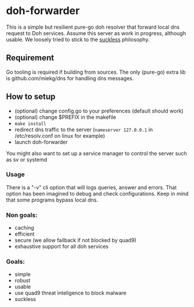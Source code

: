 # doh-forwarder

This is a simple but resilient pure-go doh resolver that forward local dns request to Doh services.
Assume this server as work in progress, although usable.
We loosely tried to stick to the [suckless](https://suckless.org) philosophy.

## Requirement

Go tooling is required if building from sources.
The only (pure-go) extra lib is github.com/miekg/dns for handling dns messages.

## How to setup

- (optional) change config.go to your preferences (default should work)
- (optional) change $PREFIX in the makefile
- `make install`
- redirect dns traffic to the server (`nameserver 127.0.0.1` in /etc/resolv.conf on linux for example)
- launch doh-forwarder

You might also want to set up a service manager to control the server such as sv or systemd

### Usage

There is a "-v" cli option that will logs queries, answer and errors.
That option has been imagined to debug and check configurations.
Keep in mind that some programs bypass local dns.

### Non goals:
- caching
- efficient
- secure (we allow failback if not blocked by quad9)
- exhaustive support for all doh services

### Goals:
- simple
- robust
- usable
- use quad9 threat inteligence to block malware
- suckless